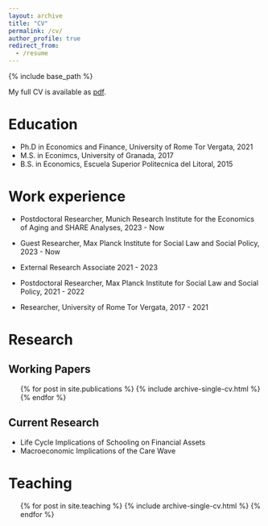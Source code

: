 ```yaml
---
layout: archive
title: "CV"
permalink: /cv/
author_profile: true
redirect_from:
  - /resume
---
```


{% include base_path %}

My full CV is available as [pdf](http://fernandoloaizae.github.io/files/CV_Loaiza_new.pdf).

Education
======
* Ph.D in Economics and Finance, University of Rome Tor Vergata, 2021
* M.S. in Econimcs, University of Granada, 2017
* B.S. in Economics, Escuela Superior Politecnica del Litoral, 2015

Work experience
======

* Postdoctoral Researcher, Munich Research Institute for the Economics of Aging and SHARE Analyses, 2023 - Now

* Guest Researcher, Max Planck Institute for Social Law and Social Policy, 2023 - Now

* External Research Associate 2021 - 2023

* Postdoctoral Researcher, Max Planck Institute for Social Law and Social Policy, 2021 - 2022

* Researcher, University of Rome Tor Vergata, 2017 - 2021

  
Research
======

## Working Papers

  <ul>{% for post in site.publications %}
    {% include archive-single-cv.html %}
  {% endfor %}</ul>
 
## Current Research

* Life Cycle Implications of Schooling on Financial Assets
* Macroeconomic Implications of the Care Wave

  
Teaching
======
  <ul>{% for post in site.teaching %}
    {% include archive-single-cv.html %}
  {% endfor %}</ul>
  
